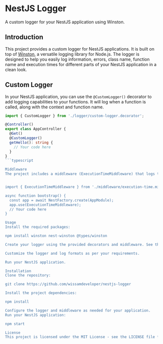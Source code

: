 # NestJS Logger

A custom logger for your NestJS application using Winston.

## Introduction

This project provides a custom logger for NestJS applications. It is built on top of [Winston](https://github.com/winstonjs/winston), a versatile logging library for Node.js. The logger is designed to help you easily log information, errors, class name, function name and execution times for different parts of your NestJS application in a clean look.

## Custom Logger

In your NestJS application, you can use the `@CustomLogger()` decorator to add logging capabilities to your functions. It will log when a function is called, along with the context and function name.

```typescript
import { CustomLogger } from './logger/custom-logger.decorator';

@Controller()
export class AppController {
  @Get()
  @CustomLogger()
  getHello(): string {
    // Your code here
  }
}
```typescript

Middleware
The project includes a middleware (ExecutionTimeMiddleware) that logs the execution time of incoming requests. This can be useful for monitoring and performance analysis.


import { ExecutionTimeMiddleware } from './middleware/execution-time.middleware';

async function bootstrap() {
  const app = await NestFactory.create(AppModule);
  app.use(ExecutionTimeMiddleware);
  // Your code here
}

Usage
Install the required packages:

npm install winston nest-winston @types/winston

Create your logger using the provided decorators and middleware. See the examples in the code.

Customize the logger and log formats as per your requirements.

Run your NestJS application.

Installation
Clone the repository:

git clone https://github.com/wissamdeveloper/nestjs-logger

Install the project dependencies:

npm install

Configure the logger and middleware as needed for your application.
Run your NestJS application:

npm start

License
This project is licensed under the MIT License - see the LICENSE file for details.
